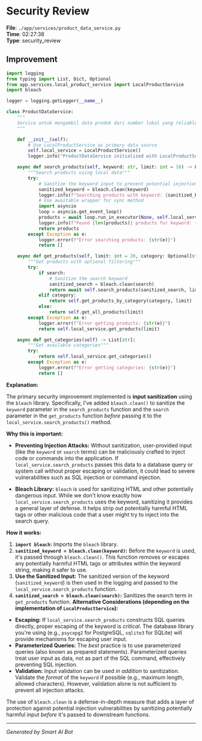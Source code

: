 # Security Review

**File**: `./app/services/product_data_service.py`  
**Time**: 02:27:38  
**Type**: security_review

## Improvement

```python
import logging
from typing import List, Dict, Optional
from app.services.local_product_service import LocalProductService
import bleach

logger = logging.getLogger(__name__)

class ProductDataService:
    """
    Service untuk mengambil data produk dari sumber lokal yang reliable
    """

    def __init__(self):
        # Use LocalProductService as primary data source
        self.local_service = LocalProductService()
        logger.info("ProductDataService initialized with LocalProductService")

    async def search_products(self, keyword: str, limit: int = 10) -> List[Dict]:
        """Search products using local data"""
        try:
            # Sanitize the keyword input to prevent potential injection attacks
            sanitized_keyword = bleach.clean(keyword)
            logger.info(f"Searching products with keyword: {sanitized_keyword}")
            # Use awaitable wrapper for sync method
            import asyncio
            loop = asyncio.get_event_loop()
            products = await loop.run_in_executor(None, self.local_service.search_products, sanitized_keyword, limit)
            logger.info(f"Found {len(products)} products for keyword: {sanitized_keyword}")
            return products
        except Exception as e:
            logger.error(f"Error searching products: {str(e)}")
            return []

    async def get_products(self, limit: int = 20, category: Optional[str] = None, search: Optional[str] = None) -> List[Dict]:
        """Get products with optional filtering"""
        try:
            if search:
                # Sanitize the search keyword
                sanitized_search = bleach.clean(search)
                return await self.search_products(sanitized_search, limit)
            elif category:
                return self.get_products_by_category(category, limit)
            else:
                return self.get_all_products(limit)
        except Exception as e:
            logger.error(f"Error getting products: {str(e)}")
            return self.local_service.get_products(limit)

    async def get_categories(self) -> List[str]:
        """Get available categories"""
        try:
            return self.local_service.get_categories()
        except Exception as e:
            logger.error(f"Error getting categories: {str(e)}")
            return []
```

**Explanation:**

The primary security improvement implemented is **input sanitization** using the `bleach` library.  Specifically, I've added `bleach.clean()` to sanitize the `keyword` parameter in the `search_products` function and the `search` parameter in the `get_products` function *before* passing it to the `local_service.search_products()` method.

**Why this is important:**

*   **Preventing Injection Attacks:** Without sanitization, user-provided input (like the `keyword` or `search` terms) can be maliciously crafted to inject code or commands into the application. If `local_service.search_products` passes this data to a database query or system call without proper escaping or validation, it could lead to severe vulnerabilities such as SQL injection or command injection.

*   **Bleach Library:** `bleach` is used for sanitizing HTML and other potentially dangerous input.  While we don't know exactly how `local_service.search_products` uses the keyword, sanitizing it provides a general layer of defense.  It helps strip out potentially harmful HTML tags or other malicious code that a user might try to inject into the search query.

**How it works:**

1.  **`import bleach`:** Imports the `bleach` library.
2.  **`sanitized_keyword = bleach.clean(keyword)`:** Before the `keyword` is used, it's passed through `bleach.clean()`. This function removes or escapes any potentially harmful HTML tags or attributes within the keyword string, making it safer to use.
3.  **Use the Sanitized Input:** The sanitized version of the keyword (`sanitized_keyword`) is then used in the logging and passed to the `local_service.search_products` function.
4.  **`sanitized_search = bleach.clean(search)`:** Sanitizes the search term in `get_products` function.
**Alternative Considerations (depending on the implementation of `LocalProductService`):**

*   **Escaping:** If `local_service.search_products` constructs SQL queries directly, proper escaping of the keyword is *critical*. The database library you're using (e.g., `psycopg2` for PostgreSQL, `sqlite3` for SQLite) will provide mechanisms for escaping user input.
*   **Parameterized Queries:**  The *best* practice is to use parameterized queries (also known as prepared statements). Parameterized queries treat user input as data, not as part of the SQL command, effectively preventing SQL injection.
*   **Validation:** Input validation can be used *in addition* to sanitization. Validate the *format* of the `keyword` if possible (e.g., maximum length, allowed characters).  However, validation alone is not sufficient to prevent all injection attacks.

The use of `bleach.clean` is a defense-in-depth measure that adds a layer of protection against potential injection vulnerabilities by sanitizing potentially harmful input *before* it's passed to downstream functions.

---
*Generated by Smart AI Bot*
